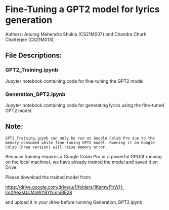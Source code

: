 # Fine-Tuning a GPT2 model for lyrics generation
Authors: Anurag Mahendra Shukla (CS21M007) and Chandra Churh Chatterjee (CS21M013).

## File Descriptions:

### GPT2_Training.ipynb
Jupyter notebook containing code for fine-tuning the GPT2 model.

### Generation_GPT2.ipynb
Jupyter notebook containing code for generating lyrics using the fine-tuned GPT2 model.


## Note: 
```
GPT2_Training.ipynb can only be run on Google Colab Pro due to the memory consumed while fine-tuning GPT2 model. Running it on Google Colab (Free version) will raise memory error.
```


Because training requires a Google Colab Pro or a powerful GPU(If running on the local machine), we have already trained the model and saved it on Drive.

Please download the trained model from:

https://drive.google.com/drive/u/1/folders/1KsmwFtrWH-lmXAe3sQCMnWYRYNmmRF28

and upload it in your drive before running Generation_GPT2.ipynb


